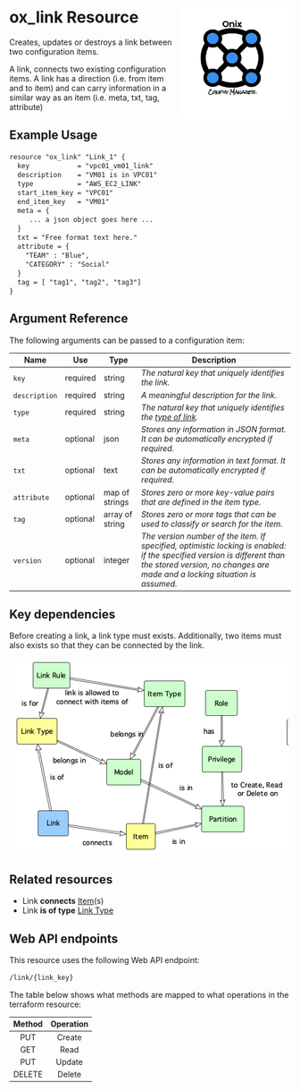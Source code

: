 # ox_link Resource <img src="../../../docs/pics/ox.png" width="200" height="200" align="right">

Creates, updates or destroys a link between two configuration items.

A link, connects two existing configuration items. A link has a direction (i.e. from item and to item) and can carry information in a similar way as an item (i.e. meta, txt, tag, attribute)

## Example Usage

```hcl
resource "ox_link" "Link_1" {
  key            = "vpc01_vm01_link"
  description    = "VM01 is in VPC01"
  type           = "AWS_EC2_LINK"
  start_item_key = "VPC01"
  end_item_key   = "VM01"
  meta = {
     ... a json object goes here ...
  }
  txt = "Free format text here."
  attribute = {
    "TEAM" : "Blue",
    "CATEGORY" : "Social"
  }
  tag = [ "tag1", "tag2", "tag3"]
}
```

## Argument Reference

The following arguments can be passed to a configuration item:

| Name | Use | Type |  Description |
|---|---|---|---|
| `key` | required | string | *The natural key that uniquely identifies the link.* |
| `description`| required | string | *A meaningful description for the link.* |
| `type` | required | string | *The natural key that uniquely identifies the [type of link](ox_link_type.md).* |
| `meta` | optional | json | *Stores any information in JSON format. It can be automatically encrypted if required.* |
| `txt` | optional | text | *Stores any information in text format. It can be automatically encrypted if required.* |
| `attribute` | optional | map of strings | *Stores zero or more key-value pairs that are defined in the item type.* |
| `tag` | optional | array of string | *Stores zero or more tags that can be used to classify or search for the item.* |
| `version` | optional | integer | *The version number of the item. If specified, optimistic locking is enabled: if the specified version is different than the stored version, no changes are made and a locking situation is assumed.* |

## Key dependencies

Before creating a link, a link type must exists. Additionally, two items must also exists so that they can be connected by the link.

![Link](../pics/link.png)

## Related resources

- Link **connects** [Item](ox_item.md)(s)
- Link **is of type** [Link Type](ox_link_type.md)

## Web API endpoints

This resource uses the following Web API endpoint: 

```bash
/link/{link_key}
```

The table below shows what methods are mapped to what operations in the terraform resource:

| **Method** | **Operation** |
|:---:|:---:|
| PUT | Create |
| GET | Read |
| PUT | Update |
| DELETE | Delete  |